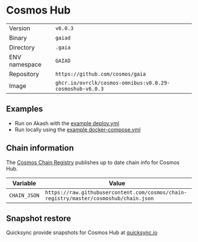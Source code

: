# Cosmos Hub

| | |
|---|---|
|Version|`v6.0.3`|
|Binary|`gaiad`|
|Directory|`.gaia`|
|ENV namespace|`GAIAD`|
|Repository|`https://github.com/cosmos/gaia`|
|Image|`ghcr.io/ovrclk/cosmos-omnibus:v0.0.29-cosmoshub-v6.0.3`|

## Examples

- Run on Akash with the [example deploy.yml](./deploy.yml)
- Run locally using the [example docker-compose.yml](./docker-compose.yml)

## Chain information

The [Cosmos Chain Registry](https://github.com/cosmos/chain-registry) publishes up to date chain info for Cosmos Hub.

|Variable|Value|
|---|---|
|`CHAIN_JSON`|`https://raw.githubusercontent.com/cosmos/chain-registry/master/cosmoshub/chain.json`|

## Snapshot restore

Quicksync provide snapshots for Cosmos Hub at [quicksync.io](https://quicksync.io/networks/cosmos.html)
